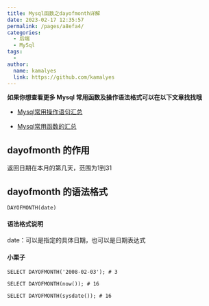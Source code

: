 ```yaml
---
title: Mysql函数之dayofmonth详解
date: 2023-02-17 12:35:57
permalink: /pages/a8efa4/
categories:
  - 后端
  - MySql
tags:
  - 
author: 
  name: kamalyes
  link: https://github.com/kamalyes
---
```

**如果你想查看更多 Mysql 常用函数及操作语法格式可以在以下文章找找哦**

- [Mysql常用操作语句汇总](./59.Mysql常用操作语句汇总.md)

- [Mysql常用函数的汇总](./01.Mysql常用函数汇总.md)

dayofmonth 的作用
--------------

返回日期在本月的第几天，范围为1到31

dayofmonth 的语法格式
----------------

```
DAYOFMONTH(date)
```

#### 语法格式说明

date：可以是指定的具体日期，也可以是日期表达式

#### 小栗子

```
SELECT DAYOFMONTH('2008-02-03'); # 3

SELECT DAYOFMONTH(now()); # 16

SELECT DAYOFMONTH(sysdate()); # 16
```
